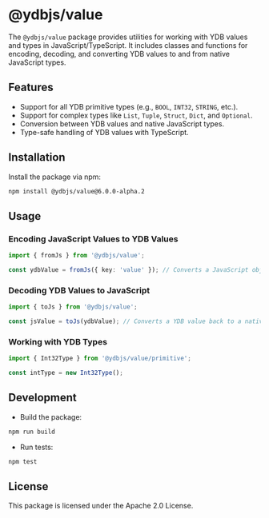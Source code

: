 # @ydbjs/value

The `@ydbjs/value` package provides utilities for working with YDB values and types in JavaScript/TypeScript.
It includes classes and functions for encoding, decoding, and converting YDB values to and from native JavaScript types.

## Features
- Support for all YDB primitive types (e.g., `BOOL`, `INT32`, `STRING`, etc.).
- Support for complex types like `List`, `Tuple`, `Struct`, `Dict`, and `Optional`.
- Conversion between YDB values and native JavaScript types.
- Type-safe handling of YDB values with TypeScript.

## Installation

Install the package via npm:

```sh
npm install @ydbjs/value@6.0.0-alpha.2
```

## Usage

### Encoding JavaScript Values to YDB Values

```ts
import { fromJs } from '@ydbjs/value';

const ydbValue = fromJs({ key: 'value' }); // Converts a JavaScript object to a YDB Struct.
```

### Decoding YDB Values to JavaScript

```ts
import { toJs } from '@ydbjs/value';

const jsValue = toJs(ydbValue); // Converts a YDB value back to a native JavaScript object.
```

### Working with YDB Types

```ts
import { Int32Type } from '@ydbjs/value/primitive';

const intType = new Int32Type();
```

## Development

- Build the package:
```sh
npm run build
```
- Run tests:
```sh
npm test
```

## License

This package is licensed under the Apache 2.0 License.
